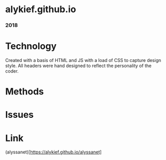 # alykief.github.io
### 2018

# Technology
Created with a basis of HTML and JS with a load of CSS to capture design style. All headers were hand designed to reflect the personality of the coder.

# Methods

# Issues 

# Link 
(alyssanet)[https://alykief.github.io/alyssanet]

